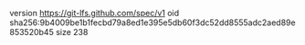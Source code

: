 version https://git-lfs.github.com/spec/v1
oid sha256:9b4009be1b1fecbd79a8ed1e395e5db60f3dc52dd8555adc2aed89e853520b45
size 238
